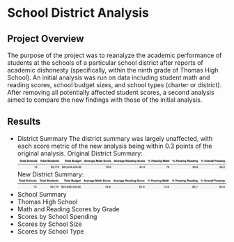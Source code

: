 # School District Analysis

## Project Overview

The purpose of the project was to reanalyze the academic performance of students at the schools of a particular school district after reports of academic dishonesty (specifically, within the ninth grade of Thomas High School). An initial analysis was run on data including student math and reading scores, school budget sizes, and school types (charter or district). After removing all potentially affected student scores, a second analysis aimed to compare the new findings with those of the initial analysis.

## Results

- District Summary
The district summary was largely unaffected, with each score metric of the new analysis being within 0.3 points of the original analysis.
Original District Summary:
![district_summary_original](Resources/original-analysis-images/district_summary_original.png)
New District Summary:
![district_summary_new](Resources/new-analysis-images/district_summary_new.png)
- School Summary
- Thomas High School
- Math and Reading Scores by Grade
- Scores by School Spending
- Scores by School Size
- Scores by School Type
